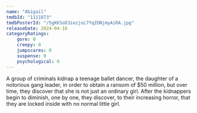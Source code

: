 ```yaml
---
name: "Abigail"
tmdbId: "1111873"
tmdbPosterId: "/5gKKSoD3iezjoL7YqZONjmyAiRA.jpg"
releaseDate: 2024-04-16
categoryRatings:
    gore: 0
    creepy: 0
    jumpscares: 0
    suspense: 0
    psychological: 0
---
```

A group of criminals kidnap a teenage ballet dancer, the daughter of a notorious gang leader, in order to obtain a ransom of $50 million, but over time, they discover that she is not just an ordinary girl. After the kidnappers begin to diminish, one by one, they discover, to their increasing horror, that they are locked inside with no normal little girl.
